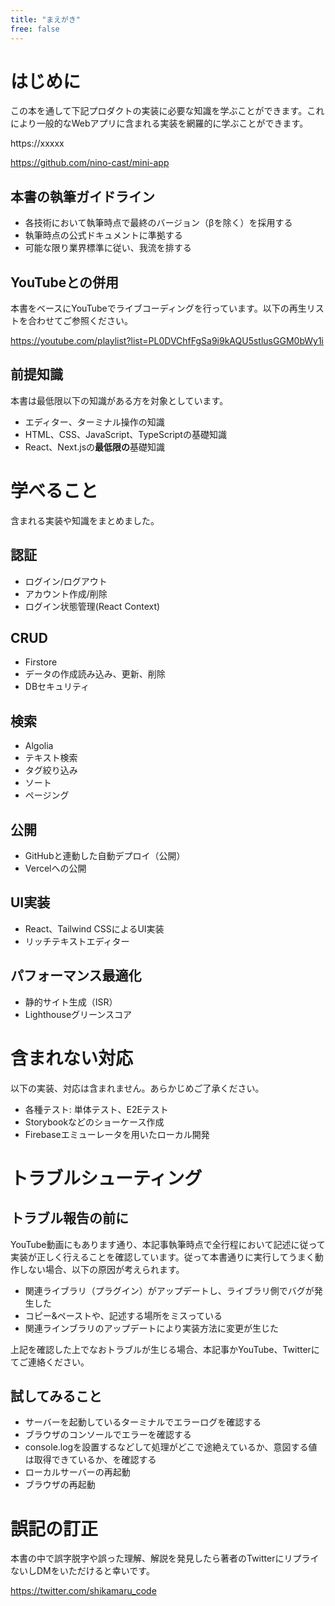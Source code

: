 ```yaml
---
title: "まえがき"
free: false
---
```


# はじめに

この本を通して下記プロダクトの実装に必要な知識を学ぶことができます。これにより一般的なWebアプリに含まれる実装を網羅的に学ぶことができます。

https://xxxxx

https://github.com/nino-cast/mini-app

## 本書の執筆ガイドライン

- 各技術において執筆時点で最終のバージョン（βを除く）を採用する
- 執筆時点の公式ドキュメントに準拠する
- 可能な限り業界標準に従い、我流を排する

## YouTubeとの併用

本書をベースにYouTubeでライブコーディングを行っています。以下の再生リストを合わせてご参照ください。

https://youtube.com/playlist?list=PL0DVChfFgSa9i9kAQU5stlusGGM0bWy1i

## 前提知識

本書は最低限以下の知識がある方を対象としています。

- エディター、ターミナル操作の知識
- HTML、CSS、JavaScript、TypeScriptの基礎知識
- React、Next.jsの**最低限の**基礎知識

# 学べること

含まれる実装や知識をまとめました。

## 認証

- ログイン/ログアウト
- アカウント作成/削除
- ログイン状態管理(React Context)

## CRUD

- Firstore
- データの作成読み込み、更新、削除
- DBセキュリティ

## 検索

- Algolia
- テキスト検索
- タグ絞り込み
- ソート
- ページング

## 公開

- GitHubと連動した自動デプロイ（公開）
- Vercelへの公開

## UI実装

- React、Tailwind CSSによるUI実装
- リッチテキストエディター

## パフォーマンス最適化

- 静的サイト生成（ISR）
- Lighthouseグリーンスコア

# 含まれない対応

以下の実装、対応は含まれません。あらかじめご了承ください。

- 各種テスト: 単体テスト、E2Eテスト
- Storybookなどのショーケース作成
- Firebaseエミューレータを用いたローカル開発

# トラブルシューティング

## トラブル報告の前に

YouTube動画にもあります通り、本記事執筆時点で全行程において記述に従って実装が正しく行えることを確認しています。従って本書通りに実行してうまく動作しない場合、以下の原因が考えられます。

- 関連ライブラリ（プラグイン）がアップデートし、ライブラリ側でバグが発生した
- コピー&ペーストや、記述する場所をミスっている
- 関連ラインブラリのアップデートにより実装方法に変更が生じた

上記を確認した上でなおトラブルが生じる場合、本記事かYouTube、Twitterにてご連絡ください。

## 試してみること

- サーバーを起動しているターミナルでエラーログを確認する
- ブラウザのコンソールでエラーを確認する
- console.logを設置するなどして処理がどこで途絶えているか、意図する値は取得できているか、を確認する
- ローカルサーバーの再起動
- ブラウザの再起動

# 誤記の訂正

本書の中で誤字脱字や誤った理解、解説を発見したら著者のTwitterにリプライないしDMをいただけると幸いです。

https://twitter.com/shikamaru_code